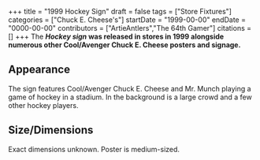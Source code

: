 +++
title = "1999 Hockey Sign"
draft = false
tags = ["Store Fixtures"]
categories = ["Chuck E. Cheese's"]
startDate = "1999-00-00"
endDate = "0000-00-00"
contributors = ["ArtieAntlers","The 64th Gamer"]
citations = []
+++
The ***Hockey sign* was released in stores in 1999 alongside numerous other Cool/Avenger Chuck E. Cheese posters and signage.**

## Appearance

The sign features Cool/Avenger Chuck E. Cheese and Mr. Munch playing a game of hockey in a stadium. In the background is a large crowd and a few other hockey players.

## Size/Dimensions

Exact dimensions unknown. Poster is medium-sized.
